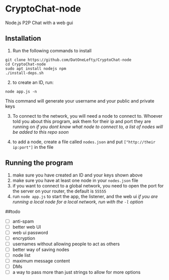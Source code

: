 # CryptoChat-node
Node.js P2P Chat with a web gui


## Installation
1. Run the following commands to install
```
git clone https://github.com/DatOneLefty/CryptoChat-node
cd CryptoChat-node
sudo apt install nodejs npm
./install-deps.sh
```
2. to create an ID, run:
```
node app.js -n
```
This command will generate your username and your public and private keys

3. To connect to the network, you will need a node to connect to. Whoever told you about this program, ask them for their ip and port they are running on
*if you dont know what node to connect to, a list of nodes will be added to this repo soon*

4. to add a node, create a file called `nodes.json` and put `["http://their ip:port"]` in the file

## Running the program
1. make sure you have created an ID and your keys shown above
2. make sure you have at least one node in your `nodes.json` file
3. if you want to connect to a global network, you need to open the port for the server on your router, the default is `55555`
3. run `node app.js` to start the app, the listener, and the web ui
*if you are running a local node for a local network, run with the `-l` option*

##todo
- [ ] anti-spam
- [ ] better web UI
- [ ] web ui password
- [ ] encryption
- [ ] usernames without allowing people to act as others
- [ ] better way of saving nodes
- [ ] node list
- [ ] maximum message content
- [ ] DMs
- [ ] a way to pass more than just strings to allow for more options
